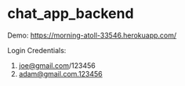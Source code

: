 # chat_app_backend
Demo: https://morning-atoll-33546.herokuapp.com/

Login Credentials:
1. joe@gmail.com/123456
2. adam@gmail.com.123456
